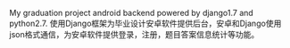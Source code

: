 My graduation project android backend powered by django1.7 and python2.7.
使用Django框架为毕业设计安卓软件提供后台，安卓和Django使用json格式通信，为安卓软件提供登录，注册，题目答案信息统计等功能。
